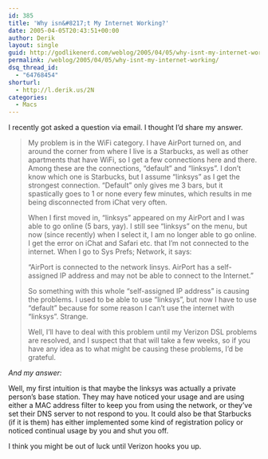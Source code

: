 ```yaml
---
id: 385
title: 'Why isn&#8217;t My Internet Working?'
date: 2005-04-05T20:43:51+00:00
author: Derik
layout: single
guid: http://godlikenerd.com/weblog/2005/04/05/why-isnt-my-internet-working/
permalink: /weblog/2005/04/05/why-isnt-my-internet-working/
dsq_thread_id:
  - "64768454"
shorturl:
  - http://l.derik.us/2N
categories:
  - Macs
---
```

I recently got asked a question via email. I thought I&#8217;d share my answer.

> My problem is in the WiFi category. I have AirPort turned on, and around the corner from where I live is a Starbucks, as well as other apartments that have WiFi, so I get a few connections here and there. Among these are the connections, &#8220;default&#8221; and &#8220;linksys&#8221;. I don&#8217;t know which one is Starbucks, but I assume &#8220;linksys&#8221; as I get the strongest connection. &#8220;Default&#8221; only gives me 3 bars, but it spastically goes to 1 or none every few minutes, which results in me being disconnected from iChat very often.
> 
> When I first moved in, &#8220;linksys&#8221; appeared on my AirPort and I was able to go online (5 bars, yay). I still see &#8220;linksys&#8221; on the menu, but now (since recently) when I select it, I am no longer able to go online. I get the error on iChat and Safari etc. that I&#8217;m not connected to the internet. When I go to Sys Prefs; Network, it says:
> 
> &#8220;AirPort is connected to the network linsys. AirPort has a self-assigned IP address and may not be able to connect to the Internet.&#8221;
> 
> So something with this whole &#8220;self-assigned IP address&#8221; is causing the problems. I used to be able to use &#8220;linksys&#8221;, but now I have to use &#8220;default&#8221; because for some reason I can&#8217;t use the internet with &#8220;linksys&#8221;. Strange.
> 
> Well, I&#8217;ll have to deal with this problem until my Verizon DSL problems are resolved, and I suspect that that will take a few weeks, so if you have any idea as to what might be causing these problems, I&#8217;d be grateful.

_And my answer:_

Well, my first intuition is that maybe the linksys was actually a private person&#8217;s base station. They may have noticed your usage and are using either a MAC address filter to keep you from using the network, or they&#8217;ve set their DNS server to not respond to you. It could also be that Starbucks (if it is them) has either implemented some kind of registration policy or noticed continual usage by you and shut you off.

I think you might be out of luck until Verizon hooks you up.